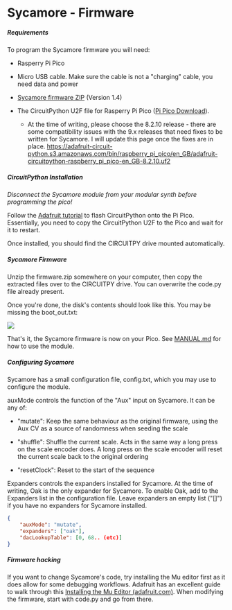 # Sycamore - Firmware

##### Requirements

To program the Sycamore firmware you will need:

- Rasperry Pi Pico

- Micro USB cable. Make sure the cable is not a "charging" cable, you need data and power

- [Sycamore firmware ZIP](https://raw.githubusercontent.com/tpcarlson/synth-diy/main/sycamore/firmware/sycamore-1.4.zip) (Version 1.4)

- The CircuitPython U2F file for Rasperry Pi Pico ([Pi Pico Download](https://circuitpython.org/board/raspberry_pi_pico/)). 
  
  - At the time of writing, please choose the 8.2.10 release - there are some compatibility issues with the 9.x releases that need fixes to be written for Sycamore. I will update this page once the fixes are in place. https://adafruit-circuit-python.s3.amazonaws.com/bin/raspberry_pi_pico/en_GB/adafruit-circuitpython-raspberry_pi_pico-en_GB-8.2.10.uf2

##### CircuitPython Installation

*Disconnect the Sycamore module from your modular synth before programming the pico!*

Follow the [Adafruit tutorial]((https://learn.adafruit.com/getting-started-with-raspberry-pi-pico-circuitpython/circuitpython)) to flash CircuitPython onto the Pi Pico. Essentially, you need to copy the CircuitPython U2F to the Pico and wait for it to restart.

Once installed, you should find the CIRCUITPY drive mounted automatically.

##### Sycamore Firmware

Unzip the firmware.zip somewhere on your computer, then copy the extracted files over to the CIRCUITPY drive. You can overwrite the code.py file already present.

Once you're done, the disk's contents should look like this. You may be missing the boot_out.txt:

![](images/firmware.png)

That's it, the Sycamore firmware is now on your Pico. See [MANUAL.md](MANUAL.md) for how to use the module.

##### Configuring Sycamore

Sycamore has a small configuration file, config.txt, which you may use to configure the module.

auxMode controls the function of the "Aux" input on Sycamore. It can be any of:

- "mutate": Keep the same behaviour as the original firmware, using the Aux CV as a source of randomness when seeding the scale

- "shuffle": Shuffle the current scale. Acts in the same way a long press on the scale encoder does. A long press on the scale encoder will reset the current scale back to the original ordering

- "resetClock": Reset to the start of the sequence

Expanders controls the expanders installed for Sycamore. At the time of writing, Oak is the only expander for Sycamore. To enable Oak, add to the Expanders list in the configuration file. Leave expanders an empty list ("[]") if you have no expanders for Sycamore installed.

```json
{
    "auxMode": "mutate",
    "expanders": ["oak"],
    "dacLookupTable": [0, 68.. (etc)]
}
```

##### Firmware hacking

If you want to change Sycamore's code, try installing the Mu editor first as it does allow for some debugging workflows. Adafruit has an excellent guide to walk through this [Installing the Mu Editor (adafruit.com)](https://learn.adafruit.com/welcome-to-circuitpython/installing-mu-editor). When modifying the firmware, start with code.py and go from there.
